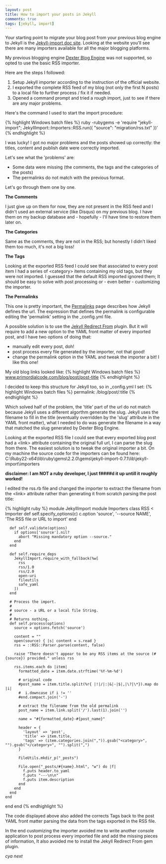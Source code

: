 ```yaml
---
layout: post
title: How to import your posts in Jekyll
comments: true
tags: [jekyll, import]
---
```


Your starting point to migrate your blog post from your previous blog engine to Jekyll is the [Jekyll-import doc site](http://import.jekyllrb.com/docs/home/).
Looking at the website you'll see there are many importers available for all the major blogging platforms.

My previous blogging engine [Dexter Blog Engine](https://github.com/imperugo/Dexter-Blog-Engine) was not supported, so opted to use the basic RSS importer.

Here are the steps I followed:

1. Setup Jekyll importer according to the instruction of the official website.
2. I exported the complete RSS feed of my blog (not only the first N posts) to a local file to further process / fix it if needed.
3. Opened a command prompt and tried a rough import, just to see if there are any major problems. 

Here's the command I used to start the import procedure:

{% highlight Windows batch files %}
ruby -rubygems -e 'require "jekyll-import"; JekyllImport::Importers::RSS.run({ "source": "migration/rss.txt" })'
{% endhighlight %}

I was lucky! I got no major problems and the posts showed up correctly: the titles, content and publish date were correctly imported.

Let's see what the 'problems' are:
- Some data were missing (the comments, the tags and the categories of the posts)
- The permalinks do not match with the previous format.

Let's go through them one by one.

**The Comments**

I just give up on them for now, they are not present in the RSS feed and I didn't used an external service (like Disqus) on my previous blog.
I have them on my backup database and - hopefully - I'll have time to restore them later on.

**The Categories**

Same as the comments, they are not in the RSS; but honestly I didn't liked them too much, it's not a big loss!

**The Tags**

Looking at the exported RSS feed I could see that associated to every post item I had a series of &lt;category&gt; items containing my old tags, but they were not imported.
I guessed that the default RSS imported ignored them; It should be easy to solve with post processing or - even better - customizing the importer.

**The Permalinks**

This one is pretty important, the [Permalinks](http://jekyllrb.com/docs/permalinks/) page describes how Jekyll defines the url. 
The expression that defines the permalink is configurable editing the 'permalink' setting in the _config.yml file.

A possible solution is to use the [Jekyll Redirect From](https://help.github.com/articles/redirects-on-github-pages/) plugin.
But it will require to add a new option to the YAML front matter of every imported post, and I have two options of doing that:
- manually edit every post, doh!
- post process every file generated by the importer, not that good!
- change the permalink option in the YAML and tweak the importer a bit! I like this one!

My old blog links looked like:
{% highlight Windows batch files %}
www.primordialcode.com/blog/post/post-title
{% endhighlight %}

I decided to keep this structure for Jekyll too, so in _config.yml I set:
{% highlight Windows batch files %}
permalink:  /blog/post/:title 
{% endhighlight %}

Which solved half of the problem, the 'title' part of the url do not match because Jekyll uses a different algorthm generate the slug.
Jekyll uses the filename to fill in the title (eventually overridden by the 'slug' attribute in the YAML front matter), what I needed to do was generate the filename in a way that matched the slug generated by Dexter Blog Engine.

Looking at the exported RSS file I could see that every exported blog post had a &lt;link&gt; attribute containing the original full url, I can parse the slug from there.
The easiest solution is to tweak the original importer a bit. On my machine the source code for the importers can be found here: C:\Ruby22-x64\lib\ruby\gems\2.2.0\gems\jekyll-import-0.7.1\lib\jekyll-import\importers

**disclaimer: I am NOT a ruby developer, I just f####d it up untill it roughly worked!**

I edited the rss.rb file and changed the importer to extract the filename from the &lt;link&gt; attribute rather than generating it from scratch parsing the post title:

{% highlight ruby %}
module JekyllImport
  module Importers
    class RSS < Importer
      def self.specify_options(c)
        c.option 'source', '--source NAME', 'The RSS file or URL to import'
      end

      def self.validate(options)
        if options['source'].nil?
          abort "Missing mandatory option --source."
        end
      end

      def self.require_deps
        JekyllImport.require_with_fallback(%w[
          rss
          rss/1.0
          rss/2.0
          open-uri
          fileutils
          safe_yaml
        ])
      end

      # Process the import.
      #
      # source - a URL or a local file String.
      #
      # Returns nothing.
      def self.process(options)
        source = options.fetch('source')

        content = ""
        open(source) { |s| content = s.read }
        rss = ::RSS::Parser.parse(content, false)

        raise "There doesn't appear to be any RSS items at the source (#{source}) provided." unless rss

        rss.items.each do |item|
          formatted_date = item.date.strftime('%Y-%m-%d')
		  
		  # original code
		  #post_name = item.title.split(%r{ |!|/|:|&|-|$|,|\?|\*}).map do |i|
          #  i.downcase if i != ''
          #end.compact.join('-')
		  
		  # extract the filename from the old permalink
		  post_name = item.link.split('/').last(1).join('')
		  
		  name = "#{formatted_date}-#{post_name}"

          header = {
            'layout' => 'post',
            'title' => item.title,
			'tags' => (item.categories.join(",")).gsub("<category>", "").gsub("</category>", "").split(",")
          }

          FileUtils.mkdir_p("_posts")

          File.open("_posts/#{name}.html", "w") do |f|
            f.puts header.to_yaml
            f.puts "---\n\n"
            f.puts item.description
          end
        end
      end
    end
  end
end
{% endhighlight %}

The code displayed above also added the corrects Tags back to the post YAML front matter parsing the data from the tags exported in the RSS file.

In the end customizing the importer avoided me to write another console application to post process every imported file and add the missing pieces of information,
It also avoided me to install the Jekyll Redirect From gem plugin.

_cya next_